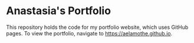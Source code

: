 # Anastasia's Portfolio
This repository holds the code for my portfolio website, which uses GitHub pages. To view the portfolio, navigate to https://aelamothe.github.io.
